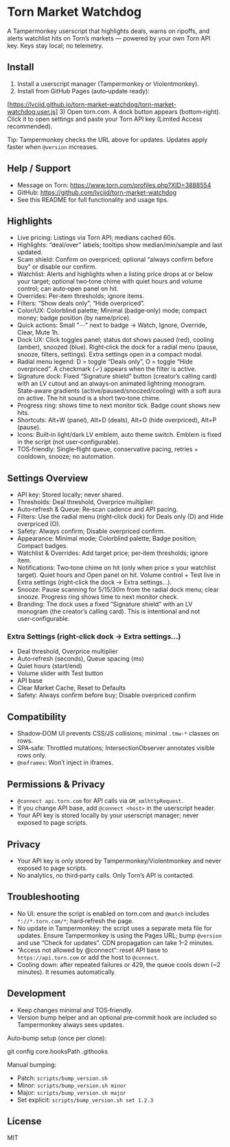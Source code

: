 # Torn Market Watchdog

A Tampermonkey userscript that highlights deals, warns on ripoffs, and alerts watchlist hits on Torn’s markets — powered by your own Torn API key. Keys stay local; no telemetry.

## Install

1) Install a userscript manager (Tampermonkey or Violentmonkey).
2) Install from GitHub Pages (auto‑update ready):

[https://lvciid.github.io/torn-market-watchdog/torn-market-watchdog.user.js]
3) Open torn.com. A dock button appears (bottom‑right). Click it to open settings and paste your Torn API key (Limited Access recommended).

Tip: Tampermonkey checks the URL above for updates. Updates apply faster when `@version` increases.

## Help / Support

- Message on Torn: https://www.torn.com/profiles.php?XID=3888554
- GitHub: https://github.com/lvciid/torn-market-watchdog
- See this README for full functionality and usage tips.

## Highlights

- Live pricing: Listings via Torn API; medians cached 60s.
- Highlights: “deal/over” labels; tooltips show median/min/sample and last updated.
- Scam shield: Confirm on overpriced; optional “always confirm before buy” or disable our confirm.
- Watchlist: Alerts and highlights when a listing price drops at or below your target; optional two‑tone chime with quiet hours and volume control; can auto‑open panel on hit.
- Overrides: Per‑item thresholds; ignore items.
- Filters: “Show deals only”, “Hide overpriced”.
- Color/UX: Colorblind palette; Minimal (badge‑only) mode; compact money; badge position (by name/price).
- Quick actions: Small “⋯” next to badge → Watch, Ignore, Override, Clear, Mute 1h.
- Dock UX: Click toggles panel; status dot shows paused (red), cooling (amber), snoozed (blue). Right‑click the dock for a radial menu (pause, snooze, filters, settings). Extra settings open in a compact modal.
- Radial menu legend: D = toggle “Deals only”, O = toggle “Hide overpriced”. A checkmark (✓) appears when the filter is active.
- Signature dock: Fixed “Signature shield” button (creator’s calling card) with an LV cutout and an always‑on animated lightning monogram. State‑aware gradients (active/paused/snoozed/cooling) with a soft aura on active. The hit sound is a short two‑tone chime.
- Progress ring: shows time to next monitor tick. Badge count shows new hits.
- Shortcuts: Alt+W (panel), Alt+D (deals), Alt+O (hide overpriced), Alt+P (pause).
- Icons: Built‑in light/dark LV emblem, auto theme switch. Emblem is fixed in the script (not user‑configurable).
- TOS‑friendly: Single‑flight queue, conservative pacing, retries + cooldown, snooze; no automation.

## Settings Overview

- API key: Stored locally; never shared.
- Thresholds: Deal threshold, Overprice multiplier.
- Auto‑refresh & Queue: Re‑scan cadence and API pacing.
- Filters: Use the radial menu (right‑click dock) for Deals only (D) and Hide overpriced (O).
- Safety: Always confirm; Disable overpriced confirm.
- Appearance: Minimal mode; Colorblind palette; Badge position; Compact badges.
- Watchlist & Overrides: Add target price; per‑item thresholds; ignore item.
- Notifications: Two‑tone chime on hit (only when price ≤ your watchlist target). Quiet hours and Open panel on hit. Volume control + Test live in Extra settings (right‑click the dock → Extra settings…).
- Snooze: Pause scanning for 5/15/30m from the radial dock menu; clear snooze. Progress ring shows time to next monitor check.
- Branding: The dock uses a fixed “Signature shield” with an LV monogram (the creator’s calling card). This is intentional and not user‑configurable.

### Extra Settings (right‑click dock → Extra settings…)
- Deal threshold, Overprice multiplier
- Auto‑refresh (seconds), Queue spacing (ms)
- Quiet hours (start/end)
- Volume slider with Test button
- API base
- Clear Market Cache, Reset to Defaults
- Safety: Always confirm before buy; Disable overpriced confirm

## Compatibility

- Shadow‑DOM UI prevents CSS/JS collisions; minimal `.tmw-*` classes on rows.
- SPA‑safe: Throttled mutations; IntersectionObserver annotates visible rows only.
- `@noframes`: Won’t inject in iframes.

## Permissions & Privacy

- `@connect api.torn.com` for API calls via `GM_xmlhttpRequest`.
- If you change API base, add `@connect <host>` in the userscript header.
- Your API key is stored locally by your userscript manager; never exposed to page scripts.

## Privacy

- Your API key is only stored by Tampermonkey/Violentmonkey and never exposed to page scripts.
- No analytics, no third‑party calls. Only Torn’s API is contacted.

## Troubleshooting

- No UI: ensure the script is enabled on torn.com and `@match` includes `*://*.torn.com/*`; hard‑refresh the page.
- No update in Tampermonkey: the script uses a separate meta file for updates. Ensure Tampermonkey is using the Pages URL; bump `@version` and use “Check for updates”. CDN propagation can take 1–2 minutes.
- “Access not allowed by @connect”: reset API base to `https://api.torn.com` or add the host to `@connect`.
- Cooling down: after repeated failures or 429, the queue cools down (~2 minutes). It resumes automatically.

## Development

- Keep changes minimal and TOS‑friendly.
- Version bump helper and an optional pre‑commit hook are included so Tampermonkey always sees updates.

Auto‑bump setup (once per clone):

  git config core.hooksPath .githooks

Manual bumping:

- Patch: `scripts/bump_version.sh`
- Minor: `scripts/bump_version.sh minor`
- Major: `scripts/bump_version.sh major`
- Set explicit: `scripts/bump_version.sh set 1.2.3`


## License

MIT
